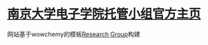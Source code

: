 # [南京大学电子学院托管小组官方主页](https://nju-ee.github.io/)
网站基于wowchemy的模板[Research Group](https://github.com/wowchemy/starter-hugo-research-group)构建